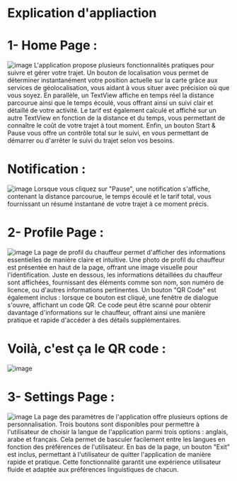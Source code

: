 # Explication d'appliaction 

# 1- Home Page :
![image](https://github.com/user-attachments/assets/c7045320-1362-4cb7-b0db-e01d4c3e0f30)
L'application propose plusieurs fonctionnalités pratiques pour suivre et gérer votre trajet. Un bouton de localisation vous permet de déterminer instantanément votre position actuelle sur la carte grâce aux services de géolocalisation, vous aidant à vous situer avec précision où que vous soyez. En parallèle, un TextView affiche en temps réel la distance parcourue ainsi que le temps écoulé, vous offrant ainsi un suivi clair et détaillé de votre activité. Le tarif est également calculé et affiché sur un autre TextView en fonction de la distance et du temps, vous permettant de connaître le coût de votre trajet à tout moment. Enfin, un bouton Start & Pause vous offre un contrôle total sur le suivi, en vous permettant de démarrer ou d'arrêter le suivi du trajet selon vos besoins.

# Notification : 
![image](https://github.com/user-attachments/assets/35a32d7a-bda3-4c38-a055-8490bb0a152c)
 Lorsque vous cliquez sur "Pause", une notification s'affiche, contenant la distance parcourue, le temps écoulé et le tarif total, vous fournissant un résumé instantané de votre trajet à ce moment précis.

# 2- Profile Page :
![image](https://github.com/user-attachments/assets/6ce2085f-7b81-450f-8efa-5a6b4452c80d)
La page de profil du chauffeur permet d'afficher des informations essentielles de manière claire et intuitive. Une photo de profil du chauffeur est présentée en haut de la page, offrant une image visuelle pour l'identification. Juste en dessous, les informations détaillées du chauffeur sont affichées, fournissant des éléments comme son nom, son numéro de licence, ou d'autres informations pertinentes. Un bouton "QR Code" est également inclus : lorsque ce bouton est cliqué, une fenêtre de dialogue s'ouvre, affichant un code QR. Ce code peut être scanné pour obtenir davantage d'informations sur le chauffeur, offrant ainsi une manière pratique et rapide d'accéder à des détails supplémentaires.

# Voilà, c'est ça le QR code :
![image](https://github.com/user-attachments/assets/dc40d484-7637-41af-b8fb-38f874ca18c2)


# 3- Settings Page : 
![image](https://github.com/user-attachments/assets/6afb90e1-6ced-437d-baf3-3e7feb95218f)
La page des paramètres de l'application offre plusieurs options de personnalisation. Trois boutons sont disponibles pour permettre à l'utilisateur de choisir la langue de l'application parmi trois options : anglais, arabe et français. Cela permet de basculer facilement entre les langues en fonction des préférences de l'utilisateur. En bas de la page, un bouton "Exit" est inclus, permettant à l'utilisateur de quitter l'application de manière rapide et pratique. Cette fonctionnalité garantit une expérience utilisateur fluide et adaptée aux préférences linguistiques de chacun.
